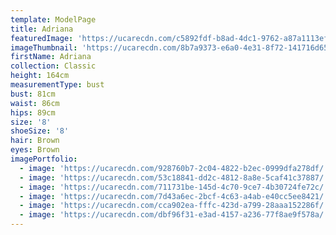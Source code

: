 ```yaml
---
template: ModelPage
title: Adriana
featuredImage: 'https://ucarecdn.com/c5892fdf-b8ad-4dc1-9762-a87a1113ef56/'
imageThumbnail: 'https://ucarecdn.com/8b7a9373-e6a0-4e31-8f72-141716d65329/'
firstName: Adriana
collection: Classic
height: 164cm
measurementType: bust
bust: 81cm
waist: 86cm
hips: 89cm
size: '8'
shoeSize: '8'
hair: Brown
eyes: Brown
imagePortfolio:
  - image: 'https://ucarecdn.com/928760b7-2c04-4822-b2ec-0999dfa278df/'
  - image: 'https://ucarecdn.com/53c18841-dd2c-4812-8a8e-5caf41c37887/'
  - image: 'https://ucarecdn.com/711731be-145d-4c70-9ce7-4b30724fe72c/'
  - image: 'https://ucarecdn.com/7d43a6ec-2bcf-4c63-a4ab-e40cc5ee8421/'
  - image: 'https://ucarecdn.com/cca902ea-fffc-423d-a799-28aaa152286f/'
  - image: 'https://ucarecdn.com/dbf96f31-e3ad-4157-a236-77f8ae9f578a/'
---
```



